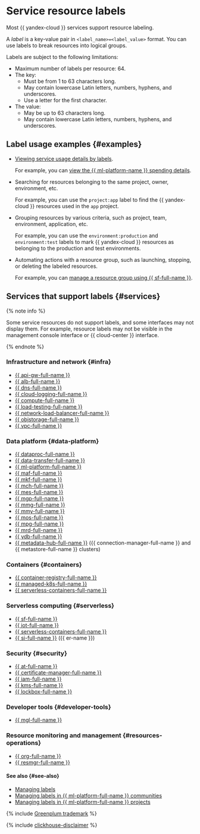 # Service resource labels


Most {{ yandex-cloud }} services support resource labeling.

A _label_ is a key-value pair in `<label_name>=<label_value>` format. You can use labels to break resources into logical groups.

Labels are subject to the following limitations:

* Maximum number of labels per resource: 64.
* The key:
   * Must be from 1 to 63 characters long.
   * May contain lowercase Latin letters, numbers, hyphens, and underscores.
   * Use a letter for the first character.
* The value:
   * May be up to 63 characters long.
   * May contain lowercase Latin letters, numbers, hyphens, and underscores.

## Label usage examples {#examples}

* [Viewing service usage details by labels](../../billing/operations/check-charges.md#labels_1).

    For example, you can [view the {{ ml-platform-name }} spending details](../../datasphere/operations/community/billing-details.md).

* Searching for resources belonging to the same project, owner, environment, etc.

    For example, you can use the `project:app` label to find the {{ yandex-cloud }} resources used in the `app` project.

* Grouping resources by various criteria, such as project, team, environment, application, etc.

    For example, you can use the `environment:production` and `environment:test` labels to mark {{ yandex-cloud }} resources as belonging to the production and test environments.

* Automating actions with a resource group, such as launching, stopping, or deleting the labeled resources.

    For example, you can [manage a resource group using {{ sf-full-name }}](../../tutorials/infrastructure-management/serverless-trigger-budget-vm.md).

## Services that support labels {#services}

{% note info %}

Some service resources do not support labels, and some interfaces may not display them. For example, resource labels may not be visible in the management console interface or {{ cloud-center }} interface.

{% endnote %}

### Infrastructure and network {#infra}

* [{{ api-gw-full-name }}](../../api-gateway/index.yaml)
* [{{ alb-full-name }}](../../application-load-balancer/index.yaml)
* [{{ dns-full-name }}](../../dns/index.yaml)
* [{{ cloud-logging-full-name }}](../../logging/index.yaml)
* [{{ compute-full-name }}](../../compute/index.yaml)
* [{{ load-testing-full-name }}](../../load-testing/index.yaml)
* [{{ network-load-balancer-full-name }}](../../network-load-balancer/index.yaml)
* [{{ objstorage-full-name }}](../../storage/index.yaml)
* [{{ vpc-full-name }}](../../vpc/index.yaml)

### Data platform {#data-platform}

* [{{ dataproc-full-name }}](../../data-proc/index.yaml)
* [{{ data-transfer-full-name }}](../../data-transfer/index.yaml)
* [{{ ml-platform-full-name }}](../../datasphere/index.yaml)
* [{{ maf-full-name }}](../../managed-airflow/index.yaml)
* [{{ mkf-full-name }}](../../managed-kafka/index.yaml)
* [{{ mch-full-name }}](../../managed-clickhouse/index.yaml)
* [{{ mes-full-name }}](../../managed-elasticsearch/index.yaml)
* [{{ mgp-full-name }}](../../managed-greenplum/index.yaml)
* [{{ mmg-full-name }}](../../managed-mongodb/index.yaml)
* [{{ mmy-full-name }}](../../managed-mysql/index.yaml)
* [{{ mos-full-name }}](../../managed-opensearch/index.yaml)
* [{{ mpg-full-name }}](../../managed-postgresql/index.yaml)
* [{{ mrd-full-name }}](../../managed-redis/index.yaml)
* [{{ ydb-full-name }}](../../ydb/index.yaml)
* [{{ metadata-hub-full-name }}](../../metadata-hub/index.yaml) ({{ connection-manager-full-name }} and {{ metastore-full-name }} clusters)

### Containers {#containers}

* [{{ container-registry-full-name }}](../../container-registry/index.yaml)
* [{{ managed-k8s-full-name }}](../../managed-kubernetes/index.yaml)
* [{{ serverless-containers-full-name }}](../../serverless-containers/index.yaml)

### Serverless computing {#serverless}

* [{{ sf-full-name }}](../../functions/index.yaml)
* [{{ iot-full-name }}](../../iot-core/index.yaml)
* [{{ serverless-containers-full-name }}](../../serverless-containers/index.yaml)
* [{{ si-full-name }}](../../serverless-integrations/index.yaml) ({{ er-name }})

### Security {#security}

* [{{ at-full-name }}](../../audit-trails/index.yaml)
* [{{ certificate-manager-full-name }}](../../certificate-manager/index.yaml)
* [{{ iam-full-name }}](../../iam/index.yaml)
* [{{ kms-full-name }}](../../kms/index.yaml)
* [{{ lockbox-full-name }}](../../lockbox/index.yaml)

### Developer tools {#developer-tools}

* [{{ mgl-full-name }}](../../managed-gitlab/index.yaml)

### Resource monitoring and management {#resources-operations}

* [{{ org-full-name }}](../../organization/index.yaml)
* [{{ resmgr-full-name }}](../../resource-manager/index.yaml)

#### See also {#see-also}

* [Managing labels](../operations/manage-labels.md)
* [Managing labels in {{ ml-platform-full-name }} communities](../../datasphere/operations/community/manage-community-labels.md)
* [Managing labels in {{ ml-platform-full-name }} projects](../../datasphere/operations/projects/manage-project-labels.md)

{% include [Greenplum trademark](../../_includes/mdb/mgp/trademark.md) %}

{% include [clickhouse-disclaimer](../../_includes/clickhouse-disclaimer.md) %}